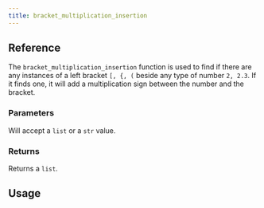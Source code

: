 ```yaml
---
title: bracket_multiplication_insertion
---
```


## Reference
The `bracket_multiplication_insertion` function is used to find if there are any instances of a left bracket `[, {, (` beside any type of number `2, 2.3`. If it finds one, it will add a multiplication sign between the number and the bracket.

### Parameters
Will accept a `list` or a `str` value.

### Returns
Returns a `list`.

## Usage